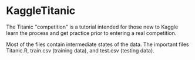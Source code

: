 # KaggleTitanic
The Titanic "competition" is a tutorial intended for those new to Kaggle learn the process and get practice prior to entering a real competition.

Most of the files contain intermediate states of the data. The important files Titanic.R, train.csv (training data), and test.csv (testing data).

